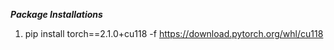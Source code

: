 ***Package Installations***
1. pip install torch==2.1.0+cu118 -f https://download.pytorch.org/whl/cu118